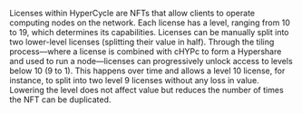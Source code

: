 Licenses within HyperCycle are NFTs that allow clients to operate computing nodes on the network. Each license has a level, ranging from 10 to 19, which determines its capabilities. Licenses can be manually split into two lower-level licenses (splitting their value in half). Through the tiling process—where a license is combined with cHYPc to form a Hypershare and used to run a node—licenses can progressively unlock access to levels below 10 (9 to 1). This happens over time and allows a level 10 license, for instance, to split into two level 9 licenses without any loss in value. Lowering the level does not affect value but reduces the number of times the NFT can be duplicated.
